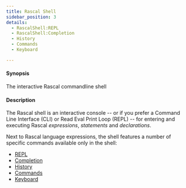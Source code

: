 ```yaml
---
title: Rascal Shell
sidebar_position: 3
details:
  - RascalShell:REPL
  - RascalShell:Completion
  - History
  - Commands
  - Keyboard

---
```


#### Synopsis

The interactive Rascal commandline shell

#### Description

The Rascal shell is an interactive console -- or if you prefer a Command Line Interface (CLI) or
Read Eval Print Loop (REPL) -- for entering and executing 
Rascal _expressions_, _statements_ and _declarations_.

Next to Rascal language expressions, the shell features a number of specific commands available
only in the shell:

* [REPL](../RascalShell/REPL/index.md)
* [Completion](../RascalShell/Completion/index.md)
* [History](../RascalShell/History/index.md)
* [Commands](../RascalShell/Commands/index.md)
* [Keyboard](../RascalShell/Keyboard/index.md)

